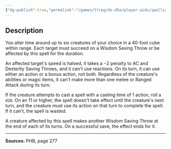 ```yaml
---
{"dg-publish":true,"permalink":"/games/ttrpg/dn-d5e/player-aids/spells/level-3/slow/","tags":["TTRPG/DND/5e","verbal","somatic","material","concentration","Spell"],"noteIcon":""}
---
```



## Description
You alter time around up to six creatures of your choice in a 40-foot cube within range.
Each target must succeed on a Wisdom Saving Throw or be affected by this spell for the duration.

An affected target's speed is halved, it takes a −2 penalty to AC and Dexterity Saving Throws, and it can't use reactions.
On its turn, it can use either an action or a bonus action, not both.
Regardless of the creature's abilities or magic items, it can't make more than one melee or Ranged Attack during its turn.

If the creature attempts to cast a spell with a casting time of 1 action, roll a `d20`.
On an 11 or higher, the spell doesn't take effect until the creature's next turn, and the creature must use its action on that turn to complete the spell.
If it can't, the spell is wasted.

A creature affected by this spell makes another Wisdom Saving Throw at the end of each of its turns.
On a successful save, the effect ends for it.

---

**Sources:** PHB, page 277
